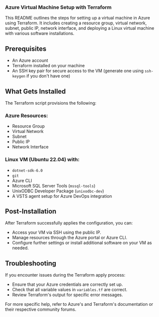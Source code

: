 ### Azure Virtual Machine Setup with Terraform

This README outlines the steps for setting up a virtual machine in Azure using Terraform. It includes creating a resource group, virtual network, subnet, public IP, network interface, and deploying a Linux virtual machine with various software installations.

## Prerequisites

- An Azure account
- Terraform installed on your machine
- An SSH key pair for secure access to the VM (generate one using `ssh-keygen` if you don't have one)

## What Gets Installed

The Terraform script provisions the following:

### Azure Resources:

- Resource Group
- Virtual Network
- Subnet
- Public IP
- Network Interface

### Linux VM (Ubuntu 22.04) with:

- `dotnet-sdk-6.0`
- `git`
- Azure CLI
- Microsoft SQL Server Tools (`mssql-tools`)
- UnixODBC Developer Package (`unixodbc-dev`)
- A VSTS agent setup for Azure DevOps integration

## Post-Installation

After Terraform successfully applies the configuration, you can:

- Access your VM via SSH using the public IP.
- Manage resources through the Azure portal or Azure CLI.
- Configure further settings or install additional software on your VM as needed.

## Troubleshooting

If you encounter issues during the Terraform apply process:

- Ensure that your Azure credentials are correctly set up.
- Check that all variable values in `variables.tf` are correct.
- Review Terraform's output for specific error messages.

For more specific help, refer to Azure's and Terraform's documentation or their respective community forums.